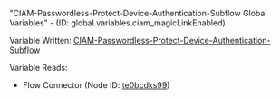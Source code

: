 "CIAM-Passwordless-Protect-Device-Authentication-Subflow Global Variables" - (ID: global.variables.ciam_magicLinkEnabled)

Variable Written:
[CIAM-Passwordless-Protect-Device-Authentication-Subflow](../index.md#Variables)

Variable Reads:
* Flow Connector (Node ID: [te0bcdks99](../nodes/te0bcdks99.md))
